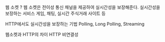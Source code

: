 웹 소켓 ? 
웹 소켓은 전이성 통신 채널을 제공하여 실시간성을 보장해준다. 
실시간성을 보장하는 서비스
게임, 채팅, 실시간 주식거래 사이트 등

HTTP에서도 실시간성을 보장하는 기법
Polling, Long Polling, Streaming

웹소켓과 HTTP의 차이 
HTTP 비연결성
